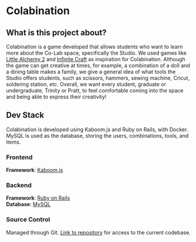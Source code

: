 # Colabination

## What is this project about?
Colabination is a game developed that allows students who want to learn more about the Co-Lab space, specifically the Studio. We used games like [Little Alchemy 2](https://littlealchemy2.com) and [Infinite Craft](https://neal.fun/infinite-craft/) as inspiration for Colabination. Although the game can get creative at times, for example, a combination of a doll and a dining table makes a family, we give a general idea of what tools the Studio offers students, such as scissors, hammers, sewing machine, Cricut, soldering station, etc. Overall, we want every student, graduate or undergraduate, Trinity or Pratt, to feel comfortable coming into the space and being able to express their creativity!


## Dev Stack

Colabination is developed using Kaboom.js and Ruby on Rails, with Docker. MySQL is used as the database, storing the users, combinations, tools, and items. 

### Frontend
**Framework**: [Kaboom.js](https://kaboomjs.com)

### Backend
**Framework**: [Ruby on Rails](https://rubyonrails.org)\
**Database**: [MySQL](https://www.mysql.com)
### Source Control
Managed through Git. [Link to repository](https://gitlab.oit.duke.edu/colab-insomnia-dev/colab-games) for access to the current codebase.
